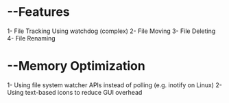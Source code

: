 # --Features
1- File Tracking Using watchdog (complex)
2- File Moving
3- File Deleting
4- File Renaming
# --Memory Optimization
1- Using file system watcher APIs instead of polling (e.g. inotify on Linux)
2- Using text-based icons to reduce GUI overhead